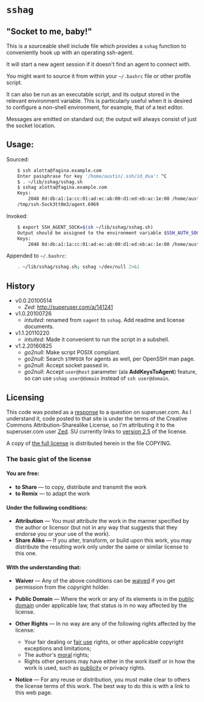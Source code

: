 `sshag`
=======

## "Socket to me, baby!"

This is a sourceable shell include file which provides a `sshag` function
to conveniently hook up with an operating ssh-agent.

It will start a new agent session if it doesn't find an agent to connect with.

You might want to source it from within your `~/.bashrc` file
or other profile script.

It can also be run as an executable script,
and its output stored in the relevant environment variable.
This is particularly useful when it is desired
to configure a non-shell environment, for example, that of a text editor.

Messages are emitted on standard out;
the output will always consist of just the socket location.

## Usage:

Sourced:

```sh
    $ ssh alotta@fagina.example.com
    Enter passphrase for key '/home/austin/.ssh/id_dsa': ^C
    $ . ~/lib/sshag/sshag.sh
    $ sshag alotta@fagina.example.com
    Keys:
        2048 0d:db:a1:1a:cc:01:ad:ec:ab:00:d1:ed:eb:ac:1e:00 /home/austin/.ssh/id_dsa (DSA)
    /tmp/ssh-5ock3tt0m3/agent.6969
```

Invoked:

```sh
    $ export SSH_AGENT_SOCK=$(sh ~/lib/sshag/sshag.sh)
    Output should be assigned to the environment variable $SSH_AUTH_SOCK.
    Keys:
        2048 0d:db:a1:1a:cc:01:ad:ec:ab:00:d1:ed:eb:ac:1e:00 /home/austin/.ssh/id_dsa (DSA)
```

Appended to `~/.bashrc`:

```sh
    . ~/lib/sshag/sshag.sh; sshag >/dev/null 2>&1
```

## History

-   v0.0.20100514
    - *Zed*: http://superuser.com/a/141241
-   v1.0.20100726
    - *intuited*: renamed from `sagent` to `sshag`. Add readme and license documents.
-   v1.1.20110220
    - *intuited*: Made it convenient to run the script in a subshell.
-   v1.2.20160825
    - *go2null*: Make script POSIX compliant.
    - *go2null*: Search `$TMPDIR` for agents as well, per OpenSSH man page.
    - *go2null*: Accept socket passed in.
    - *go2null*: Accept `user@host` parameter (ala **AddKeysToAgent**) feature,
          so can use `sshag user@domain` instead of `ssh user@domain`.

## Licensing

This code was posted as a [response] to a question on superuser.com.
As I understand it, code posted to that site is under the terms of the
Creative Commons Attribution-Sharealike License,
so I'm attributing it to the superuser.com user [Zed].
SU currently links to [version 2.5] of the license.

A copy of [the full license] is distributed herein in the file COPYING.

### The basic gist of the license

#### You are free:

-   **to Share** — to copy, distribute and transmit the work
-   **to Remix** — to adapt the work

#### Under the following conditions:

-   **Attribution** — You must attribute the work in the manner
    specified by the author or licensor (but not in any way that
    suggests that they endorse you or your use of the work).
-   **Share Alike** — If you alter, transform, or build upon this
    work, you may distribute the resulting work only under the same or
    similar license to this one.


#### With the understanding that:

-   **Waiver** — Any of the above conditions can be [waived]
    if you get permission from the copyright holder.
-   **Public Domain** — Where the work or any of its elements
    is in the [public domain] under applicable law,
    that status is in no way affected by the license.
-   **Other Rights** — In no way are any of the following rights
    affected by the license:
    -   Your fair dealing or [fair use] rights,
        or other applicable copyright exceptions and limitations;
    -   The author's [moral] rights;
    -   Rights other persons may have either in the work itself
        or in how the work is used, such as [publicity] or privacy rights.

-   **Notice** — For any reuse or distribution, you must make clear
    to others the license terms of this work. The best way to do this
    is with a link to this web page.

[response]: http://superuser.com/questions/141044/sharing-the-same-ssh-agent-among-multiple-login-sessions#answer-141241
[Zed]: http://superuser.com/users/33648/zed
[version 2.5]: http://creativecommons.org/licenses/by-sa/2.5/
[the full license]: http://creativecommons.org/licenses/by-sa/2.5/legalcode
[waived]: http://wiki.creativecommons.org/Frequently_Asked_Questions#Can_I_change_the_terms_of_a_CC_license_or_waive_some_of_its_conditions.3F
[public domain]: http://wiki.creativecommons.org/Public_domain
[fair use]: http://wiki.creativecommons.org/Frequently_Asked_Questions#Do_Creative_Commons_licenses_affect_fair_use.2C_fair_dealing_or_other_exceptions_to_copyright.3F
[moral]: http://wiki.creativecommons.org/Frequently_Asked_Questions#I_don.E2.80.99t_like_the_way_a_person_has_used_my_work_in_a_derivative_work_or_included_it_in_a_collective_work.3B_what_can_I_do.3F
[publicity]: http://wiki.creativecommons.org/Frequently_Asked_Questions#When_are_publicity_rights_relevant.3F
